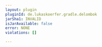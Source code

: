 ```yaml
---
layout: plugin
pluginId: de.lukaskoerfer.gradle.delombok
jarSha1: INVALID
isJarAvailable: false
error: NONE
violations: []

---
```

